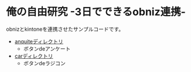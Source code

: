# 俺の自由研究 -3日でできるobniz連携-

obnizとkintoneを連携させたサンプルコードです。

- [anquiteディレクトリ](/anquite)
  - ボタンdeアンケート
- [carディレクトリ](/car)
  - ボタンdeラジコン
